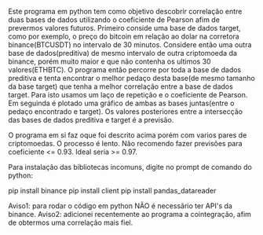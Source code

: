  Este programa em python tem como objetivo descobrir correlação entre duas bases de dados utilizando o coeficiente de Pearson afim de prevermos valores futuros. Primeiro conside uma base de dados target, como por exemplo, o preço do bitcoin em relação ao dolar na corretora binance(BTCUSDT) no intervalo de 30 minutos. Considere então uma outra base de dados(preditiva) de mesmo intervalo de outra criptomoeda da binance, porém muito maior e que não contenha os ultimos 30 valores(ETHBTC). O programa então percorre por toda a base de dados preditiva e tenta encontrar o melhor pedaço desta base(de mesmo tamanho da base target) que tenha a melhor correlação entre a base de dados target. Para isto usamos um laço de repetição e o coeficiente de Pearson. Em seguinda é plotado uma gráfico de ambas as bases juntas(entre o pedaço encontrado e target). Os valores posteriores entre a intersecção das bases de dados preditiva e target é a previsão.

 O programa em si faz oque foi descrito acima porém com varios pares de criptomoedas. O processo é lento. Não recomendo fazer previsões para coeficiente <= 0.93. Ideal seria >= 0.97.

 Para instalação das bibliotecas incomuns, digite no prompt de comando do python:

pip install binance
pip install client
pip install pandas_datareader

Aviso1: para rodar o código em python NÃO é necessãrio ter API's da binance.
Aviso2: adicionei recentemente ao programa a cointegração, afim de obtermos uma correlação mais fiel.
